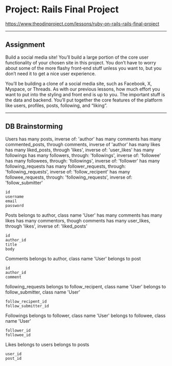 # Project: Rails Final Project

https://www.theodinproject.com/lessons/ruby-on-rails-rails-final-project

---

## Assignment

Build a social media site! You’ll build a large portion of the core user functionality of your chosen site in this project. You don’t have to worry about some of the more flashy front-end stuff unless you want to, but you don’t need it to get a nice user experience.

You’ll be building a clone of a social media site, such as Facebook, X, Myspace, or Threads. As with our previous lessons, how much effort you want to put into the styling and front end is up to you. The important stuff is the data and backend. You’ll put together the core features of the platform like users, profiles, posts, following, and “liking”.

---

## DB Brainstorming

Users
    has many posts, inverse of: 'author'
    has many comments
    has many commented_posts, through comments, inverse of 'author'
    has many likes
    has many liked_posts, through 'likes', inverse of: 'user_likes'
    has many followings
    has many followers, through: 'followings', inverse of: 'followee'
    has many followees, through: 'followings', inverse of: 'follower'
    has many following_requests
    has many follower_requests, through: 'following_requests', inverse of: 'follow_recipent'
    has many followee_requests, through: 'following_requests', inverse of: 'follow_submitter'

    id
    username
    email
    password

Posts
    belongs to author, class name 'User'
    has many comments
    has many likes
    has many commentors, though comments
    has many user_likes, through 'likes', inverse of: 'liked_posts'
    
    id
    author_id
    title
    body

Comments
    belongs to author, class name 'User'
    belongs to post
    
    id
    author_id
    comment
    
following_requests
    belongs to follow_recipent, class name 'User'
    belongs to follow_submitter, class name 'User'

    follow_recipent_id
    follow_submitter_id
    
Followings
    belongs to follower, class name 'User'
    belongs to followee, class name 'User'

    follower_id
    followee_id
    
Likes
    belongs to users
    belongs to posts
    
    user_id
    post_id